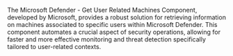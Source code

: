 The Microsoft Defender - Get User Related Machines Component, developed by Microsoft, provides a robust solution for retrieving information on machines associated to specific users within Microsoft Defender. This component automates a crucial aspect of security operations, allowing for faster and more effective monitoring and threat detection specifically tailored to user-related contexts.
